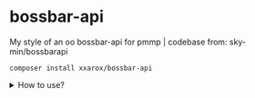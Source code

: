 # bossbar-api
My style of an oo bossbar-api for pmmp   |   codebase from: sky-min/bossbarapi

```composer install xxarox/bossbar-api```

<details>
<summary>How to use?</summary>

```php
use xxAROX\BossbarAPI\{Bossbar,BossbarColor};

$bossBar = new Bossbar(
	"Space suits yell with faith!",
	1.0,
	/** @var BossbarColor */ BossbarColor::RED(),
	/** @var bool */ false,
	/** @var null|Vector3 */ $game->getMiddleVector3()
);
// add players
$bossBar->addAllPlayers();
$bossBar->addPlayer(Player::class);

// remove players
$bossBar->removeAllPlayers();
$bossBar->removePlayer(Player::class);

// check player
$bossBar->includesPlayer(Player::class);

// update title
$bossBar->setTitle("Warp patiently like a cloudy collective.\n\nWhere is the ancient cosmonaut?");

// update color
$bossBar->setColor(\xxAROX\BossbarAPI\BossbarColor::YELLOW());

// update percentage
$bossBar->setPercentage($bossBar->getPercentage() -.01);

// update darken screen (idk what this is)
$bossBar->setDarkenScreen(!$bossBar->getDarkenScreen());

// and this also works
$bossBar
	->setTitle("View without mystery, and we won’t handle a captain.")
	->setPercentage(0)
	->setColor(BossbarColor::BLUE())
;
```

</details>